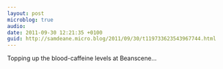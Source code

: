 ```yaml
---
layout: post
microblog: true
audio: 
date: 2011-09-30 12:21:35 +0100
guid: http://samdeane.micro.blog/2011/09/30/t119733623543967744.html
---
```

Topping up the blood-caffeine levels at Beanscene...
